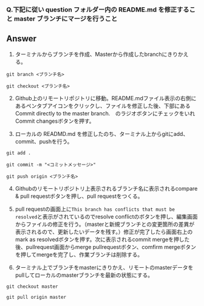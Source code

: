 ### Q.下記に従い question フォルダー内の README.md を修正すること master ブランチにマージを行うこと

## Answer

1. ターミナルからブランチを作成、Masterから作成したbranchにきりかえる。

 `git branch <ブランチ名>`
 
 `git checkout <ブランチ名>`
 
2. Github上のリモートリポジトリに移動。README.mdファイル表示の右側にあるペンタブアイコンをクリックし、ファイルを修正した後、下部にある Commit directly to the master branch.　のラジオボタンにチェックをいれCommit changesボタンを押す。 

3. ローカルの READMD.md を修正したのち、ターミナル上からgitにadd、commit、pushを行う。

  `git add .`
  
  `git commit -m "<コミットメッセージ>"`
  
  `git push origin <ブランチ名>`


4. Githubのリモートリポジトリ上表示されるブランチ名に表示されるcompare & pull requestボタンを押し、pull requestをつくる。


5. pull requestの画面上に`This branch has conflicts that must be resolved`と表示がされているのでresolve conflictのボタンを押し、編集画面からファイルの修正を行う。（masterと新規ブランチとの変更箇所の差異が表示されるので、更新したいデータを残す。）修正が完了したら画面右上のmark as resolvedボタンを押す。次に表示されるcommit mergeを押した後、pullrequest画面からmerge pullrequestボタン、comfirm mergeボタンを押してmergeを完了し、作業ブランチは削除する。

6. ターミナル上でブランチをmasterにきりかえ、リモートのmasterデータをpullしてローカルのmasterブランチを最新の状態にする。

  `git checkout master`

  `git pull origin master`
